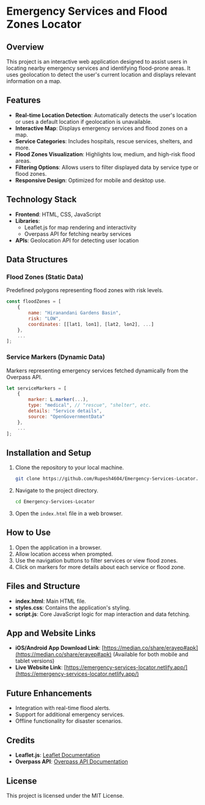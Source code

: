 # Emergency Services and Flood Zones Locator

## Overview
This project is an interactive web application designed to assist users in locating nearby emergency services and identifying flood-prone areas. It uses geolocation to detect the user's current location and displays relevant information on a map.

## Features
- **Real-time Location Detection**: Automatically detects the user's location or uses a default location if geolocation is unavailable.
- **Interactive Map**: Displays emergency services and flood zones on a map.
- **Service Categories**: Includes hospitals, rescue services, shelters, and more.
- **Flood Zones Visualization**: Highlights low, medium, and high-risk flood areas.
- **Filtering Options**: Allows users to filter displayed data by service type or flood zones.
- **Responsive Design**: Optimized for mobile and desktop use.

## Technology Stack
- **Frontend**: HTML, CSS, JavaScript
- **Libraries**: 
  - Leaflet.js for map rendering and interactivity
  - Overpass API for fetching nearby services
- **APIs**: Geolocation API for detecting user location

## Data Structures
### Flood Zones (Static Data)
Predefined polygons representing flood zones with risk levels.
```javascript
const floodZones = [
    {
        name: "Hiranandani Gardens Basin",
        risk: "LOW",
        coordinates: [[lat1, lon1], [lat2, lon2], ...]
    },
    ...
];
```

### Service Markers (Dynamic Data)
Markers representing emergency services fetched dynamically from the Overpass API.
```javascript
let serviceMarkers = [
    {
        marker: L.marker(...),
        type: "medical", // "rescue", "shelter", etc.
        details: "Service details",
        source: "OpenGovernmentData"
    },
    ...
];
```

## Installation and Setup
1. Clone the repository to your local machine.
    ```bash
    git clone https://github.com/Rupesh4604/Emergency-Services-Locator.git
    ```
2. Navigate to the project directory.
    ```bash
    cd Emergency-Services-Locator
    ```
3. Open the `index.html` file in a web browser.

## How to Use
1. Open the application in a browser.
2. Allow location access when prompted.
3. Use the navigation buttons to filter services or view flood zones.
4. Click on markers for more details about each service or flood zone.

## Files and Structure
- **index.html**: Main HTML file.
- **styles.css**: Contains the application's styling.
- **script.js**: Core JavaScript logic for map interaction and data fetching.

## App and Website Links
- **iOS/Android App Download Link**: [https://median.co/share/erayep#apk](https://median.co/share/erayep#apk) (Available for both mobile and tablet versions)
- **Live Website Link**: [https://emergency-services-locator.netlify.app/](https://emergency-services-locator.netlify.app/)

## Future Enhancements
- Integration with real-time flood alerts.
- Support for additional emergency services.
- Offline functionality for disaster scenarios.

## Credits
- **Leaflet.js**: [Leaflet Documentation](https://leafletjs.com/)
- **Overpass API**: [Overpass API Documentation](https://wiki.openstreetmap.org/wiki/Overpass_API)

## License
This project is licensed under the MIT License.
